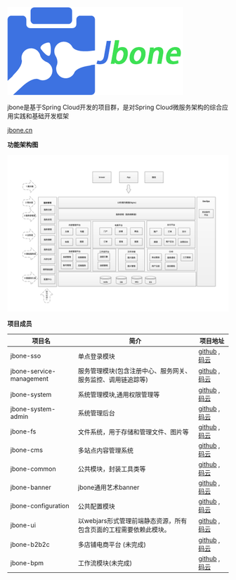 

![Jbone logo](doc/images/logo-text.png)

jbone是基于Spring Cloud开发的项目群，是对Spring Cloud微服务架构的综合应用实践和基础开发框架

[jbone.cn](http://jbone.cn)

**功能架构图**

![Jbone功能架构图](doc/images/features.png)

**项目成员**


项目名 | 简介 | 项目地址
---- | ------ | ----
jbone-sso | 单点登录模块 | [github](https://github.com/417511458/jbone-sso) , [码云](https://gitee.com/majunwei2017/jbone-sso)
jbone-service-management | 服务管理模块(包含注册中心、服务网关、服务监控、调用链追踪等)  |  [github](https://github.com/417511458/jbone-service-management) , [码云](https://gitee.com/majunwei2017/jbone-service-management)
jbone-system | 系统管理模块,通用权限管理等 | [github](https://github.com/417511458/jbone-system) , [码云](https://gitee.com/majunwei2017/jbone-system)
jbone-system-admin | 系统管理后台 | [github](https://github.com/417511458/jbone-system-admin) , [码云](https://gitee.com/majunwei2017/jbone-system-admin)
jbone-fs | 文件系统，用于存储和管理文件、图片等 | [github](https://github.com/417511458/jbone-fs) , [码云](https://gitee.com/majunwei2017/jbone-fs)
jbone-cms | 多站点内容管理系统 | [github](https://github.com/417511458/jbone-cms) , [码云](https://gitee.com/majunwei2017/jbone-cms)
jbone-common | 公共模块，封装工具类等 | [github](https://github.com/417511458/jbone) , [码云](https://gitee.com/majunwei2017/jbone)
jbone-banner | jbone通用艺术banner | [github](https://github.com/417511458/jbone) , [码云](https://gitee.com/majunwei2017/jbone)
jbone-configuration | 公共配置模块 | [github](https://github.com/417511458/jbone) , [码云](https://gitee.com/majunwei2017/jbone)
jbone-ui | 以webjars形式管理前端静态资源，所有包含页面的工程需要依赖此模块。 | [github](https://github.com/417511458/jbone) , [码云](https://gitee.com/majunwei2017/jbone)
jbone-b2b2c | 多店铺电商平台 (未完成) | [github](https://github.com/417511458/jbone-b2b2c) , [码云](https://gitee.com/majunwei2017/jbone-b2b2c)
jbone-bpm | 工作流模块(未完成) | [github](https://github.com/417511458/jbone-bpm) , [码云](https://gitee.com/majunwei2017/jbone-bpm)
